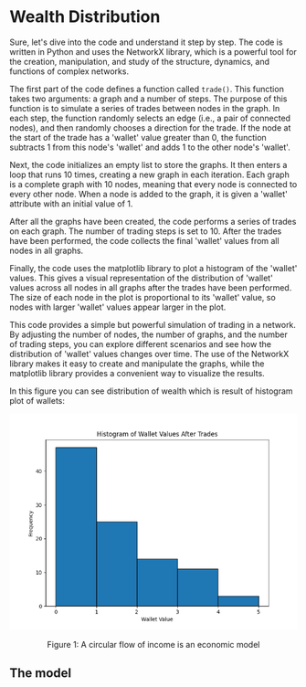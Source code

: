 # Wealth Distribution
Sure, let's dive into the code and understand it step by step. The code is written in Python and uses the NetworkX library, which is a powerful tool for the creation, manipulation, and study of the structure, dynamics, and functions of complex networks.

The first part of the code defines a function called `trade()`. This function takes two arguments: a graph and a number of steps. The purpose of this function is to simulate a series of trades between nodes in the graph. In each step, the function randomly selects an edge (i.e., a pair of connected nodes), and then randomly chooses a direction for the trade. If the node at the start of the trade has a 'wallet' value greater than 0, the function subtracts 1 from this node's 'wallet' and adds 1 to the other node's 'wallet'.

Next, the code initializes an empty list to store the graphs. It then enters a loop that runs 10 times, creating a new graph in each iteration. Each graph is a complete graph with 10 nodes, meaning that every node is connected to every other node. When a node is added to the graph, it is given a 'wallet' attribute with an initial value of 1.

After all the graphs have been created, the code performs a series of trades on each graph. The number of trading steps is set to 10. After the trades have been performed, the code collects the final 'wallet' values from all nodes in all graphs.

Finally, the code uses the matplotlib library to plot a histogram of the 'wallet' values. This gives a visual representation of the distribution of 'wallet' values across all nodes in all graphs after the trades have been performed. The size of each node in the plot is proportional to its 'wallet' value, so nodes with larger 'wallet' values appear larger in the plot.

This code provides a simple but powerful simulation of trading in a network. By adjusting the number of nodes, the number of graphs, and the number of trading steps, you can explore different scenarios and see how the distribution of 'wallet' values changes over time. The use of the NetworkX library makes it easy to create and manipulate the graphs, while the matplotlib library provides a convenient way to visualize the results.

In this figure you can see distribution of wealth which is result of histogram plot of wallets:
<p align="center">
  <img src="https://github.com/mahdikohan/complexityEconomics/blob/main/Wealth%20Model/images/Figure_1.png" alt="wealth distribution" width="600">
</p>
<p align="center">Figure 1: A circular flow of income is an economic model</p>

## The model
